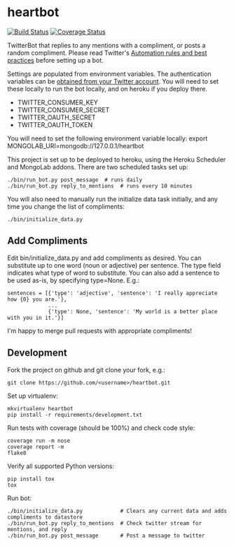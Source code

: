 heartbot
========

[![Build Status](https://circleci.com/gh/jessamynsmith/heartbot.svg?style=shield)](https://circleci.com/gh/jessamynsmith/heartbot)
[![Coverage Status](https://coveralls.io/repos/jessamynsmith/heartbot/badge.svg?branch=master)](https://coveralls.io/r/jessamynsmith/heartbot?branch=master)

TwitterBot that replies to any mentions with a compliment, or posts a random compliment.
Please read Twitter's [Automation rules and best practices](https://support.twitter.com/articles/76915-automation-rules-and-best-practices/)
before setting up a bot.

Settings are populated from environment variables. The authentication variables can be
[obtained from your Twitter account](https://dev.twitter.com/oauth/overview/application-owner-access-tokens/).
You will need to set these locally to run the bot locally, and on heroku if you deploy there.
- TWITTER_CONSUMER_KEY
- TWITTER_CONSUMER_SECRET
- TWITTER_OAUTH_SECRET
- TWITTER_OAUTH_TOKEN

You will need to set the following environment variable locally:
export MONGOLAB_URI=mongodb://127.0.0.1/heartbot

This project is set up to be deployed to heroku, using the Heroku Scheduler and MongoLab addons.
There are two scheduled tasks set up:

    ./bin/run_bot.py post_message  # runs daily
    ./bin/run_bot.py reply_to_mentions  # runs every 10 minutes
 
You will also need to manually run the initialize data task initially, and any time you change the
list of compliments:

    ./bin/initialize_data.py 

Add Compliments
---------------

Edit bin/initialize_data.py and add compliments as desired. You can substitute up to one word (noun
or adjective) per sentence. The type field indicates what type of word to substitute. You can also
add a sentence to be used as-is, by specifying type=None. E.g.:
 
    sentences = [{'type': 'adjective', 'sentence': 'I really appreciate how {0} you are.'},
                 ...
                 {'type': None, 'sentence': 'My world is a better place with you in it.'}]

I'm happy to merge pull requests with appropriate compliments!

Development
-----------

Fork the project on github and git clone your fork, e.g.:

    git clone https://github.com/<username>/heartbot.git

Set up virtualenv:

    mkvirtualenv heartbot
    pip install -r requirements/development.txt

Run tests with coverage (should be 100%) and check code style:

    coverage run -m nose
    coverage report -m
    flake8

Verify all supported Python versions:

    pip install tox
    tox

Run bot:

    ./bin/initialize_data.py            # Clears any current data and adds compliments to datastore
    ./bin/run_bot.py reply_to_mentions  # Check twitter stream for mentions, and reply
    ./bin/run_bot.py post_message       # Post a message to twitter
